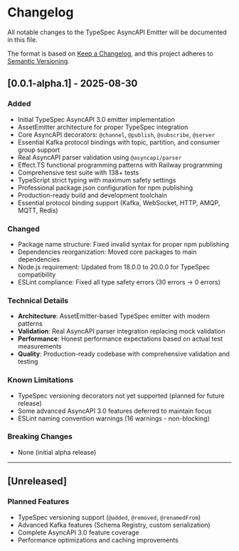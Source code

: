# Changelog

All notable changes to the TypeSpec AsyncAPI Emitter will be documented in this file.

The format is based on [Keep a Changelog](https://keepachangelog.com/en/1.0.0/),
and this project adheres to [Semantic Versioning](https://semver.org/spec/v2.0.0.html).

## [0.0.1-alpha.1] - 2025-08-30

### Added
- Initial TypeSpec AsyncAPI 3.0 emitter implementation
- AssetEmitter architecture for proper TypeSpec integration
- Core AsyncAPI decorators: `@channel`, `@publish`, `@subscribe`, `@server`
- Essential Kafka protocol bindings with topic, partition, and consumer group support
- Real AsyncAPI parser validation using `@asyncapi/parser`
- Effect.TS functional programming patterns with Railway programming
- Comprehensive test suite with 138+ tests
- TypeScript strict typing with maximum safety settings
- Professional package.json configuration for npm publishing
- Production-ready build and development toolchain
- Essential protocol binding support (Kafka, WebSocket, HTTP, AMQP, MQTT, Redis)

### Changed
- Package name structure: Fixed invalid syntax for proper npm publishing
- Dependencies reorganization: Moved core packages to main dependencies
- Node.js requirement: Updated from 18.0.0 to 20.0.0 for TypeSpec compatibility
- ESLint compliance: Fixed all type safety errors (30 errors → 0 errors)

### Technical Details
- **Architecture**: AssetEmitter-based TypeSpec emitter with modern patterns
- **Validation**: Real AsyncAPI parser integration replacing mock validation
- **Performance**: Honest performance expectations based on actual test measurements
- **Quality**: Production-ready codebase with comprehensive validation and testing

### Known Limitations
- TypeSpec versioning decorators not yet supported (planned for future release)
- Some advanced AsyncAPI 3.0 features deferred to maintain focus
- ESLint naming convention warnings (16 warnings - non-blocking)

### Breaking Changes
- None (initial alpha release)

---

## [Unreleased]

### Planned Features
- TypeSpec versioning support (`@added`, `@removed`, `@renamedFrom`)
- Advanced Kafka features (Schema Registry, custom serialization)
- Complete AsyncAPI 3.0 feature coverage
- Performance optimizations and caching improvements
